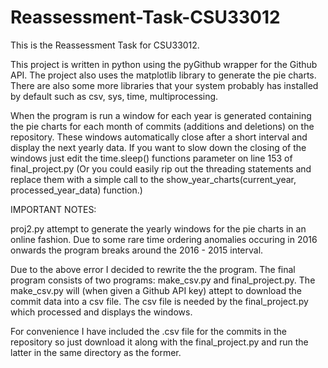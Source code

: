 # Reassessment-Task-CSU33012

This is the Reassessment Task for CSU33012.

This project is written in python using the pyGithub wrapper for the Github API. The project also uses the matplotlib library to generate the pie charts.
There are also some more libraries that your system probably has installed by default such as csv, sys, time, multiprocessing.

When the program is run a window for each year is generated containing the pie charts for each month of commits (additions and deletions) on the repository. These windows automatically close after a short interval and display the next yearly data. If you want to slow down the closing of the windows just edit the time.sleep() functions parameter on line 153 of final_project.py (Or you could easily rip out the threading statements and replace them with a simple call to the show_year_charts(current_year, processed_year_data) function.)

IMPORTANT NOTES:

proj2.py attempt to generate the yearly windows for the pie charts in an online fashion. Due to some rare time ordering anomalies occuring in 2016 onwards the program breaks around the 2016 - 2015 interval.

Due to the above error I decided to rewrite the the program. The final program consists of two programs: make_csv.py and final_project.py. The make_csv.py will (when given a Github API key) attept to download the commit data into a csv file. The csv file is needed by the final_project.py which processed and displays the windows. 

For convenience I have included the .csv file for the commits in the repository so just download it along with the final_project.py and run the latter in the same directory as the former.
